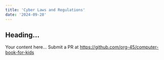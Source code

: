 ```yaml
---
title: 'Cyber Laws and Regulations'
date: '2024-09-28'
---
```


## Heading...
Your content here...
Submit a PR at https://github.com/org-45/computer-book-for-kids
